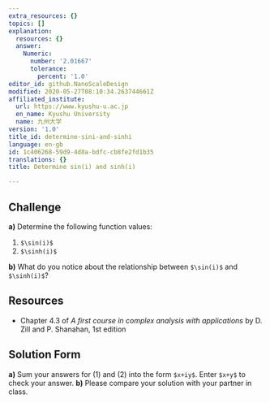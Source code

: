 ```yaml
---
extra_resources: {}
topics: []
explanation:
  resources: {}
  answer:
    Numeric:
      number: '2.01667'
      tolerance:
        percent: '1.0'
editor_id: github.NanoScaleDesign
modified: 2020-05-27T08:10:34.263744661Z
affiliated_institute:
  url: https://www.kyushu-u.ac.jp
  en_name: Kyushu University
  name: 九州大学
version: '1.0'
title_id: determine-sini-and-sinhi
language: en-gb
id: 1c406268-59d9-4d8a-bdfc-cb8fe2fd1b35
translations: {}
title: Determine sin(i) and sinh(i)

---
```


## Challenge
**a)** Determine the following function values:

1. `$\sin(i)$`
1. `$\sinh(i)$`

**b)** What do you notice about the relationship between `$\sin(i)$` and `$\sinh(i)$`?

## Resources
- Chapter 4.3 of *A first course in complex analysis with applications* by D. Zill and P. Shanahan, 1st edition


## Solution Form
**a)** Sum your answers for (1) and (2) into the form `$x+iy$`.
Enter `$x+y$` to check your answer.
**b)** Please compare your solution with your partner in class.